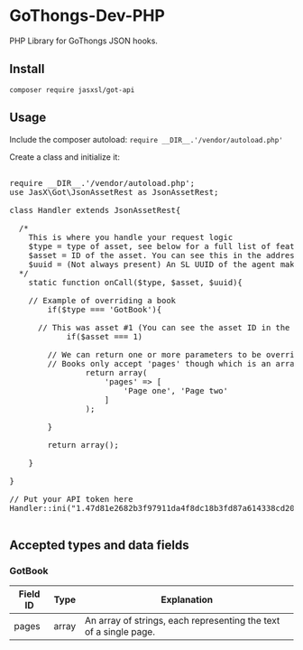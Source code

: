 # GoThongs-Dev-PHP

PHP Library for GoThongs JSON hooks.

## Install
`composer require jasxsl/got-api`

## Usage

Include the composer autoload: `require __DIR__.'/vendor/autoload.php'`

Create a class and initialize it:

<pre>

require __DIR__.'/vendor/autoload.php';
use JasX\Got\JsonAssetRest as JsonAssetRest;

class Handler extends JsonAssetRest{

  /*
    This is where you handle your request logic
    $type = type of asset, see below for a full list of featured assets
    $asset = ID of the asset. You can see this in the address bar of the GoThongs mod editor for eahc asset
    $uuid = (Not always present) An SL UUID of the agent making the request 
  */
    static function onCall($type, $asset, $uuid){ 
        
    // Example of overriding a book
        if($type === 'GotBook'){

      // This was asset #1 (You can see the asset ID in the URL bar of the GoT mod tool editor)
            if($asset === 1)
        
        // We can return one or more parameters to be overriden by the defaults set in the mod tool editor.
        // Books only accept 'pages' though which is an array of text to put on each page of the book
                return array(
                    'pages' => [
                        'Page one', 'Page two'
                    ]
                );

        }

        return array(); 
    
    }

}

// Put your API token here
Handler::ini("1.47d81e2682b3f97911da4f8dc18b3fd87a614338cd20b268676ac73dd9758");

</pre>

## Accepted types and data fields

### GotBook

| Field ID | Type | Explanation |
| --- | --- | --- |
| pages | array | An array of strings, each representing the text of a single page. |
